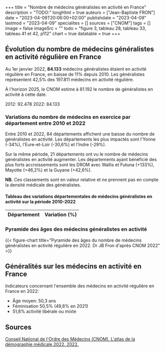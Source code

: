 +++
title = "Nombre de médecins généralistes en activité en France"
description = "TODO:"
longHtml = true
auteurs = ["Jean-Baptiste FRON"]
date = "2023-04-09T20:06:00+02:00"
publishdate = "2023-04-09"
lastmod = "2023-04-09"
specialites = []
sources = ["CNOM"]
tags = []
image = false
imageSrc = ""
todo = "figure 3, tableau 28, tableau 33, tableau 41 et 42, p112"
chart = true
datatable = true
+++

## Évolution du nombre de médecins généralistes en activité régulière en France

Au 1er janvier 2022, **84.133** médecins généralistes étaient en activité régulière en France, en baisse de 11% depuis 2010. Les généralistes représentent 42,5% des 197.811 médecins en activité régulière.

À l'horizon 2025, le CNOM estime à 81.192 le nombre de généralistes en activité à cette date.

2012: 92.478
2022: 84.133

### Variations du nombre de médecins en exercice par département entre 2010 et 2022

Entre 2010 et 2022, 84 départements affichent une baisse du nombre de généralistes en activité. Les départements les plus impactés sont l'Yonne (-34%), l'Eure-et-Loir (-30,6%) et l'Indre (-29%).

Sur la même période, 21 départements ont vu le nombre de médecins généralistes en activité augmenter. Les départements ayant bénéficié des plus forts accroissements sont les DROM avec Wallis et Futuna (+133%), Mayotte (+46,2%) et la Guyane (+42,6%).

**NB.** Ces classements sont en valeur relative et ne prennent pas en compte la densité médicale des généralistes.

#### Tableau des variations départementales de médecins généralistes en activité sur la période 2010-2022

<table id="example" class="table table-sm">
<thead>
  <tr>
    <th>Département</th>
    <th>Variation (%)</th>
  </tr>
</thead>
</table>

### Pyramide des âges des médecins généralistes en activité

{{< figure-chart title="Pyramide des âges du nombre de médecins généralistes en activité régulière en 2022. Dr JB Fron d'après CNOM 2022" >}}

## Généralités sur les médecins en activité en France

Indicateurs concernant l'ensemble des médecins en activité régulière en France en 2022:

- Âge moyen: 50,3 ans
- Féminisation 50,5% (49,8% en 2021)
- 51,8% activité libérale ou mixte

## Sources

[Conseil National de l'Ordre des Médecins (CNOM). L'atlas de la démographie médicale 2022. 2022.](https://www.conseil-national.medecin.fr/lordre-medecins/conseil-national-lordre/demographie-medicale)

<script>
const chartOptions = {
  series: [{
    name: 'Hommes',
    data: [-2, -13, -43, -161, -726, -3834, -9744, -6412, -4322, -3513, -3263, -3847, -3727, -359]
  },
  {
    name: 'Femmes',
    data: [0, 4, 7, 41, 258, 1510, 6416, 6420, 5122, 4674, 4603, 7430, 6926, 755]
  }],
  chart: { stacked: true },
  colors: ['#4150f5', '#ff0094'],
  title: { text: 'Pyramide des âges des médecins généralistes en 2022' },
  xaxis: {
    categories: ['90-94', '85-89', '80-84', '75-79', '70-74', '65-69', '60-64', '55-59', '50-54', '45-49', '40-44', '35-39', '30-34', '25-29']
  },
  yaxis: {
    forceNiceScale: false,
    min: -10000,
    max: 10000
  },
  plotOptions: {
    bar: {
      horizontal: true
    }
  },
  tooltip: {
    shared: false,
    y: {
      formatter: function (val) { return Math.abs(val) }
    }
  },
}
</script>
<script>
  // TODO: tableau 16
const dataSource = [{{< data/generalists-department >}}]
window.onload = () => {
  $(function () {
    $('#example').DataTable({
      data: dataSource,
      dom: '<"top"f><rt<"bottom"Blip>>'
    })
    .on('page.dt', () => {
      $('[data-toggle="tooltip"]').tooltip({placement: 'bottom'})
    })
  })
}
</script>
